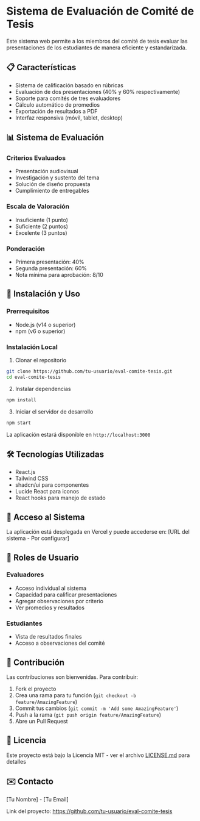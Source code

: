 # Sistema de Evaluación de Comité de Tesis

Este sistema web permite a los miembros del comité de tesis evaluar las presentaciones de los estudiantes de manera eficiente y estandarizada.

## 📋 Características

- Sistema de calificación basado en rúbricas
- Evaluación de dos presentaciones (40% y 60% respectivamente)
- Soporte para comités de tres evaluadores
- Cálculo automático de promedios
- Exportación de resultados a PDF
- Interfaz responsiva (móvil, tablet, desktop)

## 📊 Sistema de Evaluación

### Criterios Evaluados
- Presentación audiovisual
- Investigación y sustento del tema
- Solución de diseño propuesta
- Cumplimiento de entregables

### Escala de Valoración
- Insuficiente (1 punto)
- Suficiente (2 puntos)
- Excelente (3 puntos)

### Ponderación
- Primera presentación: 40%
- Segunda presentación: 60%
- Nota mínima para aprobación: 8/10

## 🚀 Instalación y Uso

### Prerrequisitos
- Node.js (v14 o superior)
- npm (v6 o superior)

### Instalación Local

1. Clonar el repositorio
```bash
git clone https://github.com/tu-usuario/eval-comite-tesis.git
cd eval-comite-tesis
```

2. Instalar dependencias
```bash
npm install
```

3. Iniciar el servidor de desarrollo
```bash
npm start
```

La aplicación estará disponible en `http://localhost:3000`

## 🛠️ Tecnologías Utilizadas

- React.js
- Tailwind CSS
- shadcn/ui para componentes
- Lucide React para iconos
- React hooks para manejo de estado

## 📱 Acceso al Sistema

La aplicación está desplegada en Vercel y puede accederse en:
[URL del sistema - Por configurar]

## 👥 Roles de Usuario

### Evaluadores
- Acceso individual al sistema
- Capacidad para calificar presentaciones
- Agregar observaciones por criterio
- Ver promedios y resultados

### Estudiantes
- Vista de resultados finales
- Acceso a observaciones del comité

## 🤝 Contribución

Las contribuciones son bienvenidas. Para contribuir:

1. Fork el proyecto
2. Crea una rama para tu función (`git checkout -b feature/AmazingFeature`)
3. Commit tus cambios (`git commit -m 'Add some AmazingFeature'`)
4. Push a la rama (`git push origin feature/AmazingFeature`)
5. Abre un Pull Request

## 📄 Licencia

Este proyecto está bajo la Licencia MIT - ver el archivo [LICENSE.md](LICENSE.md) para detalles

## ✉️ Contacto

[Tu Nombre] - [Tu Email]

Link del proyecto: https://github.com/tu-usuario/eval-comite-tesis
